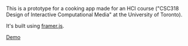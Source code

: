 This is a prototype for a cooking app made for an HCI course ("CSC318 Design of Interactive Computational Media" at the University of Toronto).

It's built using [framer.js](http://framerjs.com/).

[Demo](http://www.kasrak.com/cooking/)
